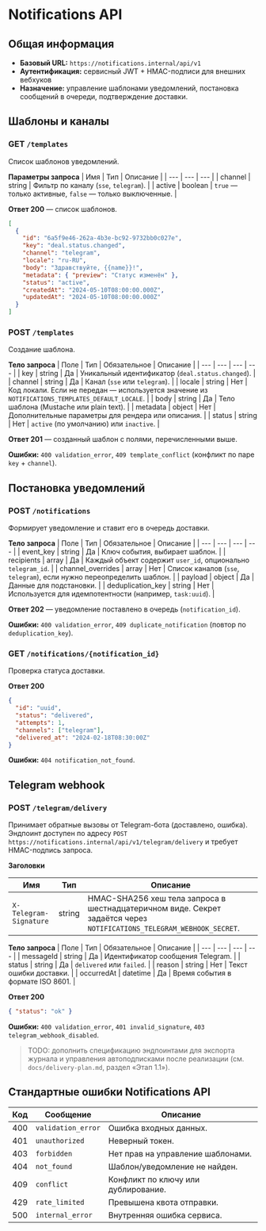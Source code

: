 # Notifications API

## Общая информация
- **Базовый URL:** `https://notifications.internal/api/v1`
- **Аутентификация:** сервисный JWT + HMAC-подписи для внешних вебхуков
- **Назначение:** управление шаблонами уведомлений, постановка сообщений в очереди, подтверждение доставки.

## Шаблоны и каналы

### GET `/templates`
Список шаблонов уведомлений.

**Параметры запроса**
| Имя | Тип | Описание |
| --- | --- | --- |
| channel | string | Фильтр по каналу (`sse`, `telegram`). |
| active | boolean | `true` — только активные, `false` — только выключенные. |

**Ответ 200** — список шаблонов.

```json
[
  {
    "id": "6a5f9e46-262a-4b3e-bc92-9732bb0c027e",
    "key": "deal.status.changed",
    "channel": "telegram",
    "locale": "ru-RU",
    "body": "Здравствуйте, {{name}}!",
    "metadata": { "preview": "Статус изменён" },
    "status": "active",
    "createdAt": "2024-05-10T08:00:00.000Z",
    "updatedAt": "2024-05-10T08:00:00.000Z"
  }
]
```

### POST `/templates`
Создание шаблона.

**Тело запроса**
| Поле | Тип | Обязательное | Описание |
| --- | --- | --- | --- |
| key | string | Да | Уникальный идентификатор (`deal.status.changed`). |
| channel | string | Да | Канал (`sse` или `telegram`). |
| locale | string | Нет | Код локали. Если не передан — используется значение из `NOTIFICATIONS_TEMPLATES_DEFAULT_LOCALE`. |
| body | string | Да | Тело шаблона (Mustache или plain text). |
| metadata | object | Нет | Дополнительные параметры для рендера или описания. |
| status | string | Нет | `active` (по умолчанию) или `inactive`. |

**Ответ 201** — созданный шаблон с полями, перечисленными выше.

**Ошибки:** `400 validation_error`, `409 template_conflict` (конфликт по паре `key` + `channel`).

## Постановка уведомлений

### POST `/notifications`
Формирует уведомление и ставит его в очередь доставки.

**Тело запроса**
| Поле | Тип | Обязательное | Описание |
| --- | --- | --- | --- |
| event_key | string | Да | Ключ события, выбирает шаблон. |
| recipients | array<object> | Да | Каждый объект содержит `user_id`, опционально `telegram_id`. |
| channel_overrides | array<string> | Нет | Список каналов (`sse`, `telegram`), если нужно переопределить шаблон. |
| payload | object | Да | Данные для подстановки. |
| deduplication_key | string | Нет | Используется для идемпотентности (например, `task:uuid`). |

**Ответ 202** — уведомление поставлено в очередь (`notification_id`).

**Ошибки:** `400 validation_error`, `409 duplicate_notification` (повтор по `deduplication_key`).

### GET `/notifications/{notification_id}`
Проверка статуса доставки.

**Ответ 200**
```json
{
  "id": "uuid",
  "status": "delivered",
  "attempts": 1,
  "channels": ["telegram"],
  "delivered_at": "2024-02-18T08:30:00Z"
}
```

**Ошибки:** `404 notification_not_found`.

## Telegram webhook

### POST `/telegram/delivery`
Принимает обратные вызовы от Telegram-бота (доставлено, ошибка). Эндпоинт доступен по адресу
`POST https://notifications.internal/api/v1/telegram/delivery` и требует HMAC-подпись запроса.

**Заголовки**

| Имя | Тип | Описание |
| --- | --- | --- |
| `X-Telegram-Signature` | string | HMAC-SHA256 хеш тела запроса в шестнадцатеричном виде. Секрет задаётся через `NOTIFICATIONS_TELEGRAM_WEBHOOK_SECRET`. |

**Тело запроса**
| Поле | Тип | Обязательное | Описание |
| --- | --- | --- | --- |
| messageId | string | Да | Идентификатор сообщения Telegram. |
| status | string | Да | `delivered` или `failed`. |
| reason | string | Нет | Текст ошибки доставки. |
| occurredAt | datetime | Да | Время события в формате ISO 8601. |

**Ответ 200**
```json
{ "status": "ok" }
```

**Ошибки:** `400 validation_error`, `401 invalid_signature`, `403 telegram_webhook_disabled`.

> TODO: дополнить спецификацию эндпоинтами для экспорта журнала и управления автоподписками после реализации (см. `docs/delivery-plan.md`, раздел «Этап 1.1»).

## Стандартные ошибки Notifications API

| Код | Сообщение | Описание |
| --- | --- | --- |
| 400 | `validation_error` | Ошибка входных данных. |
| 401 | `unauthorized` | Неверный токен. |
| 403 | `forbidden` | Нет прав на управление шаблонами. |
| 404 | `not_found` | Шаблон/уведомление не найден. |
| 409 | `conflict` | Конфликт по ключу или дублирование. |
| 429 | `rate_limited` | Превышена квота отправки. |
| 500 | `internal_error` | Внутренняя ошибка сервиса. |
